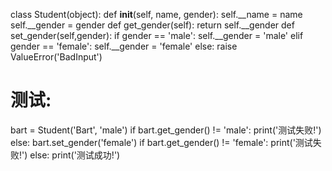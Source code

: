 class Student(object):
    def __init__(self, name, gender):
        self.__name = name
        self.__gender = gender
    def get_gender(self):
        return self.__gender
    def set_gender(self,gender):
        if gender == 'male':
           self.__gender = 'male'
        elif gender == 'female':
           self.__gender = 'female'
        else: raise ValueError('BadInput')
# 测试:
bart = Student('Bart', 'male')
if bart.get_gender() != 'male':
    print('测试失败!')
else:
    bart.set_gender('female')
    if bart.get_gender() != 'female':
        print('测试失败!')
    else:
        print('测试成功!')
